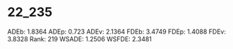 # 22_235

ADEb: 1.8364
ADEp: 0.723
ADEv: 2.1364
FDEb: 3.4749
FDEp: 1.4088
FDEv: 3.8328
Rank: 219
WSADE: 1.2506
WSFDE: 2.3481